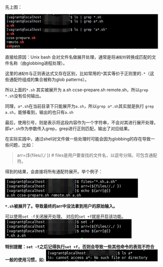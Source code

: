 先上图：

![](globbing_grep.png)

直接给原因：Unix bash 会对文件名做展开处理，通常是将`通配符`转换成匹配的文件名称（由globbing进程处理）。

这里的`通配符`与正则表达式又存在区别，比如常用的`*`其实等价于正则里的`.*`（这些通配符组成的集合被称为glob patterns）。

所以上面的`*.sh` 其实被展开为 a.sh ccse-prepare.sh remote.sh，所以`grep *.sh`没有任何输出。

同理，`a*.sh`在当前目录下只能展开为`a.sh`，所以`grep a*.sh`其实就是执行 `grep a.sh`，能够看到，输出的也只有`a.sh`

最后，使用引号，则是表示将这段内容作为一个字符串，不会对其进行展开处理，即`a*.sh`作为参数传入grep，grep进行正则匹配，输出了对应结果。

在实际实践中，通过shell对文件做一些处理时可能会因为globbing的存在导致一些问题，比如：

> arr=(${files//,/ })  # files是用户要查找的文件名，以逗号分隔，可包含通配符。

得到的结果，会直接将所有通配符展开。举个例子：

![](globbing_arr.png)

**`*.sh`被展开了。导致最终的arr中没法拿到用户的原始输入。**

可以使用`set -f`关闭展开处理。 对应的`set +f`就是开启该功能。
![](set-f.png)

**特别提醒：`set -f`之后记得执行`set +f`，否则会导致一些其他命令的表现不符合一般的使用习惯，如:**
![](ls.png)

